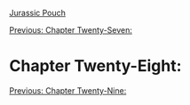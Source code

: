 [Jurassic Pouch](README.md)

[Previous: Chapter Twenty-Seven: ](ch27.md) 

# Chapter Twenty-Eight: 

[Previous: Chapter Twenty-Nine: ](ch29.md) 
